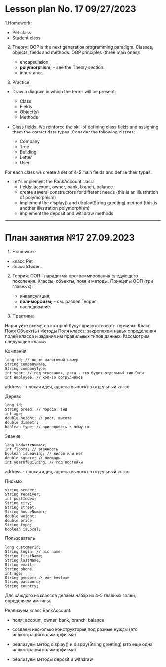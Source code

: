 # Lesson plan No. 17 09/27/2023

1.Homework:
- Pet class
- Student class

2. Theory:
   OOP is the next generation programming paradigm.
   Classes, objects, fields and methods.
   OOP principles (three main ones):
    - encapsulation;
    - **polymorphism;** - see the Theory section.
    - inheritance.


3. Practice:

- Draw a diagram in which the terms will be present:
    - Class
    - Fields
    - Object(s)
    - Methods

- Class fields:
  We reinforce the skill of defining class fields and assigning them the correct data types.
  Consider the following classes:
    - Company
    - Tree
    - Building
    - Letter
    - User

For each class we create a set of 4-5 main fields and define their types.

- Let's implement the BankAccount class:
    - fields: account, owner, bank, branch, balance
    - create several constructors for different needs (this is an illustration of polymorphism)
    - implement the display() and display(String greeting) method (this is another illustration
      polymorphism)
    - implement the deposit and withdraw methods

___________________________________________

# План занятия №17 27.09.2023

1. Homework:
- класс Pet 
- класс Student

2. Теория:
   ООП - парадигма программирования следующего поколения.
   Классы, объекты, поля и методы. 
   Принципы ООП (три главных):
   - инкапсуляция;
   - **полиморфизм;**  - см. раздел Теория.
   - наследование.


3. Практика:

Нарисуйте схему, на которой будут присутствовать термины:
Класс
Поля
Объект(ы)
Методы
Поля класса:
закрепляем навык определения полей класса и задания им правильных типов данных.
Рассмотрим следующие классы:

  Компания

    long id; // он же налоговый номер
    String companyName;
    String companyType;
    int year; // год основания, дата - это будет отдельный тип Data
    int employee; // кол-во сотрудников
    
address - плохая идея, адреса выносят в отдельный класс

 Дерево

    long id;
    String breed; // порода, вид
    int age;
    double height; // рост, высота
    double diametr; 
    boolean type; // пригодность к чему-то

Здание

    long kadastrNumber;
    int floors; // этажность
    boolean isLeaving; // жилое или нет
    double square; // площадь
    int yearOfBuilding; // год постойки

address - плохая идея, адреса выносят в отдельный класс

Письмо

    String sender;
    String receiver; 
    int postIndex;
    String city;
    String street;
    String houseNumber;
    double weight; 
    double price;
    String type;
    boolean isLocal;

Пользователь

    long customerId;
    String login; // nic name
    String firstName;
    String lastName;
    String email;
    String phone;
    int age;
    String gender; // или boolean
    String password;
    String country;


Для каждого из классов делаем набор из 4-5 главных полей, определяем им типы.

Реализуем класс BankAccount:

  - поля: account, owner, bank, branch, balance
  
  - создаем несколько конструкторов под разные нужды (это иллюстрация полиморфизма)
  
  - реализуем метод display() и display(String greeting) (это еще одна иллюстрация
  полиморфизма)
  
  - реализуем методы deposit и withdraw

